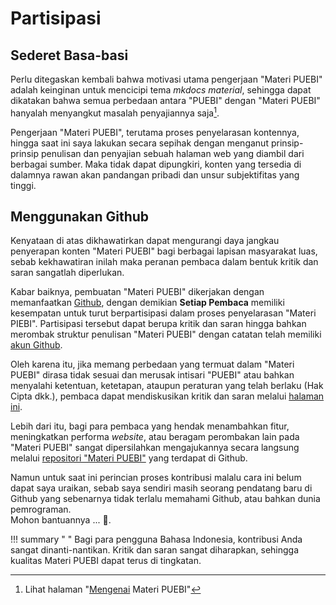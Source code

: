 # Partisipasi

## Sederet Basa-basi

Perlu ditegaskan kembali bahwa motivasi utama pengerjaan "Materi PUEBI" adalah keinginan untuk mencicipi tema *mkdocs material*, sehingga dapat dikatakan bahwa semua perbedaan antara "PUEBI" dengan "Materi PUEBI" hanyalah menyangkut masalah penyajiannya saja[^1].

Pengerjaan "Materi PUEBI", terutama proses penyelarasan kontennya, hingga saat ini saya lakukan secara sepihak dengan menganut prinsip-prinsip penulisan dan penyajian sebuah halaman web yang diambil dari berbagai sumber. Maka tidak dapat dipungkiri, konten yang tersedia di dalamnya rawan akan pandangan pribadi dan unsur subjektifitas yang tinggi.

## Menggunakan Github

Kenyataan di atas dikhawatirkan dapat mengurangi daya jangkau penyerapan konten "Materi PUEBI" bagi berbagai lapisan masyarakat luas, sebab kekhawatiran inilah maka peranan pembaca dalam bentuk kritik dan saran sangatlah diperlukan.

Kabar baiknya, pembuatan "Materi PUEBI" dikerjakan dengan memanfaatkan [Github][1], dengan demikian **Setiap Pembaca** memiliki kesempatan untuk turut berpartisipasi dalam proses penyelarasan "Materi PIEBI". Partisipasi tersebut dapat berupa kritik dan saran hingga bahkan merombak struktur penulisan "Materi PUEBI" dengan catatan telah memiliki [akun Github][2].

Oleh karena itu, jika memang perbedaan yang termuat dalam "Materi PUEBI" dirasa tidak sesuai dan merusak intisari "PUEBI" atau bahkan menyalahi ketentuan, ketetapan, ataupun peraturan yang telah berlaku (Hak Cipta dkk.), pembaca dapat mendiskusikan kritik dan saran melalui [halaman ini][3].

Lebih dari itu, bagi para pembaca yang hendak menambahkan fitur, meningkatkan performa *website*, atau beragam perombakan lain pada "Materi PUEBI" sangat dipersilahkan mengajukannya secara langsung melalui [repositori "Materi PUEBI"][4] yang terdapat di Github.

Namun untuk saat ini perincian proses kontribusi malalu cara ini belum dapat saya uraikan, sebab saya sendiri masih seorang pendatang baru di Github yang sebenarnya tidak terlalu memahami Github, atau bahkan dunia pemrograman.  
Mohon bantuannya ... :pray:.

!!! summary " "
    Bagi para pengguna Bahasa Indonesia, kontribusi Anda sangat dinanti-nantikan. Kritik dan saran sangat diharapkan, sehingga kualitas Materi PUEBI dapat terus di tingkatan.


  <!--- Tautan --->

  [1]: https://id.m.wikipedia.org/wiki/GitHub
  [2]: https://github.com/join
  [3]: https://github.com/mughnimind/materi-puebi/issues
  [4]: https://github.com/mughnimind/materi-puebi

  <!--- Catatan kaki --->

  [^1]: Lihat halaman "[Mengenai](../tentang/index.md) Materi PUEBI"


